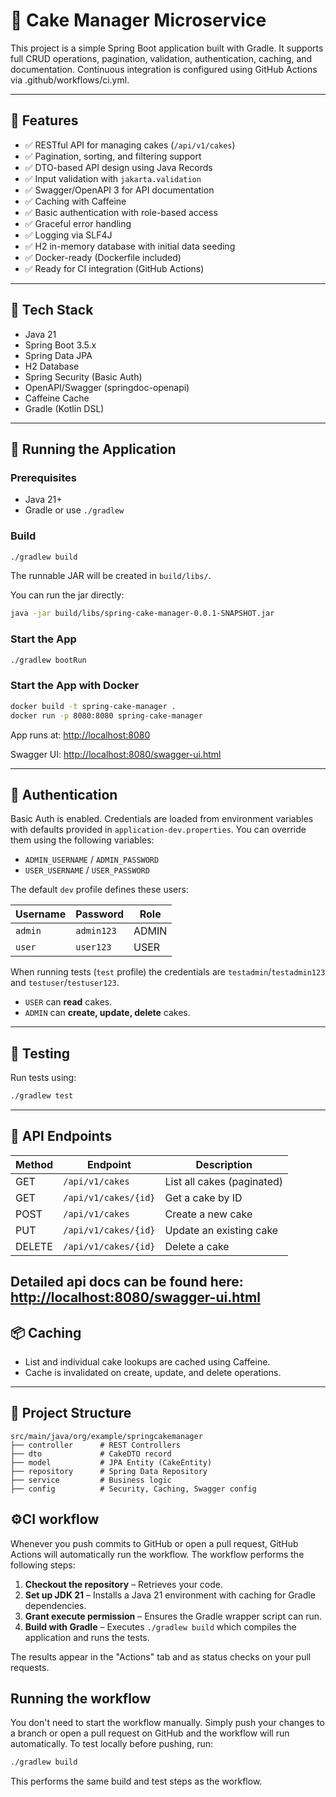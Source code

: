 # 🍰 Cake Manager Microservice

This project is a simple Spring Boot application built with Gradle. It supports full CRUD operations, pagination, validation, authentication, caching, and documentation. Continuous integration is configured using GitHub Actions via .github/workflows/ci.yml.

---

## 🚀 Features

* ✅ RESTful API for managing cakes (`/api/v1/cakes`)
* ✅ Pagination, sorting, and filtering support
* ✅ DTO-based API design using Java Records
* ✅ Input validation with `jakarta.validation`
* ✅ Swagger/OpenAPI 3 for API documentation
* ✅ Caching with Caffeine
* ✅ Basic authentication with role-based access
* ✅ Graceful error handling
* ✅ Logging via SLF4J
* ✅ H2 in-memory database with initial data seeding
* ✅ Docker-ready (Dockerfile included)
* ✅ Ready for CI integration (GitHub Actions)

---

## 🧱 Tech Stack

* Java 21
* Spring Boot 3.5.x
* Spring Data JPA
* H2 Database
* Spring Security (Basic Auth)
* OpenAPI/Swagger (springdoc-openapi)
* Caffeine Cache
* Gradle (Kotlin DSL)

---

## 🔧 Running the Application

### Prerequisites

* Java 21+
* Gradle or use `./gradlew`

### Build

```bash
./gradlew build
```

The runnable JAR will be created in `build/libs/`.

You can run the jar directly:

```bash
java -jar build/libs/spring-cake-manager-0.0.1-SNAPSHOT.jar
```

### Start the App

```bash
./gradlew bootRun
```
### Start the App with Docker

```bash
docker build -t spring-cake-manager .
docker run -p 8080:8080 spring-cake-manager
```

App runs at: [http://localhost:8080](http://localhost:8080)

Swagger UI: [http://localhost:8080/swagger-ui.html](http://localhost:8080/swagger-ui.html)

---

## 🔐 Authentication

Basic Auth is enabled. Credentials are loaded from environment variables with
defaults provided in `application-dev.properties`.
You can override them using the following variables:

* `ADMIN_USERNAME` / `ADMIN_PASSWORD`
* `USER_USERNAME` / `USER_PASSWORD`

The default `dev` profile defines these users:

| Username | Password   | Role  |
| -------- | ---------- | ----- |
| `admin`  | `admin123` | ADMIN |
| `user`   | `user123`  | USER  |

When running tests (`test` profile) the credentials are `testadmin`/`testadmin123`
and `testuser`/`testuser123`.

* `USER` can **read** cakes.
* `ADMIN` can **create, update, delete** cakes.

---

## 🧪 Testing

Run tests using:

```bash
./gradlew test
```

---

## 🧾 API Endpoints

| Method | Endpoint             | Description                |
| ------ | -------------------- | -------------------------- |
| GET    | `/api/v1/cakes`      | List all cakes (paginated) |
| GET    | `/api/v1/cakes/{id}` | Get a cake by ID           |
| POST   | `/api/v1/cakes`      | Create a new cake          |
| PUT    | `/api/v1/cakes/{id}` | Update an existing cake    |
| DELETE | `/api/v1/cakes/{id}` | Delete a cake              |

Detailed api docs can be found here: [http://localhost:8080/swagger-ui.html](http://localhost:8080/swagger-ui.html)
---

## 📦 Caching

* List and individual cake lookups are cached using Caffeine.
* Cache is invalidated on create, update, and delete operations.

---

## 📂 Project Structure

```
src/main/java/org/example/springcakemanager
├── controller      # REST Controllers
├── dto             # CakeDTO record
├── model           # JPA Entity (CakeEntity)
├── repository      # Spring Data Repository
├── service         # Business logic
├── config          # Security, Caching, Swagger config
```
## ⚙️CI workflow

Whenever you push commits to GitHub or open a pull request, GitHub Actions will
automatically run the workflow. The workflow performs the following steps:

1. **Checkout the repository** – Retrieves your code.
2. **Set up JDK 21** – Installs a Java 21 environment with caching for Gradle
   dependencies.
3. **Grant execute permission** – Ensures the Gradle wrapper script can run.
4. **Build with Gradle** – Executes `./gradlew build` which compiles the
   application and runs the tests.

The results appear in the "Actions" tab and as status checks on your pull
requests.

## Running the workflow

You don't need to start the workflow manually. Simply push your changes to a
branch or open a pull request on GitHub and the workflow will run
automatically. To test locally before pushing, run:

```bash
./gradlew build
```

This performs the same build and test steps as the workflow.
